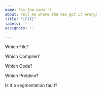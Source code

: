 ```yaml
---
name: Fix the code!!!
about: Tell me where the dev got it wrong!
title: "[FIX]"
labels: ''
assignees: ''

---
```


Which File?

Which Compiler?

Which Code?

Which Problem?

Is it a segmentation fault?
